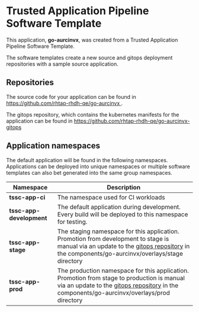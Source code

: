 # Trusted Application Pipeline Software Template

This application, **go-aurcinvx**, was created from a Trusted Application Pipeline Software Template.

The software templates create a new source and gitops deployment repositories with a sample source application. 

## Repositories

The source code for your application can be found in [https://github.com/rhtap-rhdh-qe/go-aurcinvx ](https://github.com/rhtap-rhdh-qe/go-aurcinvx ).
 
The gitops repository, which contains the kubernetes manifests for the application can be found in 
[https://github.com/rhtap-rhdh-qe/go-aurcinvx-gitops ](https://github.com/rhtap-rhdh-qe/go-aurcinvx-gitops ) 

## Application namespaces 

The default application will be found in the following namespaces. Applications can be deployed into unique namespaces or multiple software templates can also bet generated into the same group namespaces.  

|  Namespace   |  Description   |  
| -------- | -------- |
| **tssc-app-ci** | The namespace used for CI workloads |
| **tssc-app-development** | The default application during development. Every build will be deployed to this namespace for testing. |
| **tssc-app-stage** | The staging namespace for this application. Promotion from development to stage is manual via an update to the [gitops repository](https://github.com/rhtap-rhdh-qe/go-aurcinvx-gitops ) in the components/go-aurcinvx/overlays/stage directory |
| **tssc-app-prod** | The production namespace for this application. Promotion from stage to production is manual via an update to the [gitops repository](https://github.com/rhtap-rhdh-qe/go-aurcinvx-gitops ) in the components/go-aurcinvx/overlays/prod directory |